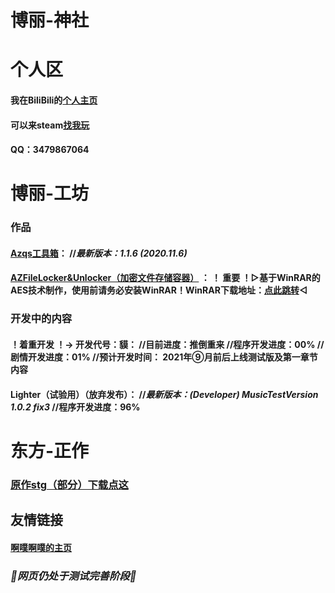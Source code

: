# 博丽-神社

# 个人区

#### 我在BiliBili的[个人主页](https://space.bilibili.com/106596319)

#### 可以来steam[找我玩](https://steamcommunity.com/id/ayayayayayayayayayyayayayayaya)

#### QQ：3479867064

# 博丽-工坊

### 作品

#### [Azqs工具箱](https://codeload.github.com/HakureiTree/Azqs-.exe/zip/refs/heads/main)：   //*最新版本：1.1.6 (2020.11.6)*

#### [AZFileLocker&Unlocker（加密文件存储容器）](https://codeload.github.com/HakureiTree/AZFileLockerAndUnlocker/zip/refs/heads/main) ： ！ 重要 ！▷基于WinRAR的AES技术制作，使用前请务必安装WinRAR！WinRAR下载地址：[点此跳转](https://www.winrar.com.cn)◁

### 开发中的内容

#### ！着重开发 ！→ 开发代号：貘：   //目前进度：推倒重来   //程序开发进度：00%   //剧情开发进度：01% //预计开发时间： 2021年⑨月前后上线测试版及第一章节内容

#### Lighter（试验用）（放弃发布）：   //*最新版本：(Developer) MusicTestVersion 1.0.2 fix3*   //程序开发进度：96%  


# 东方-正作

### [原作stg（部分）下载点这](https://codeload.github.com/HakureiTree/Hakurei-Zun/zip/refs/heads/main)

## 友情链接

#### [啊噗啊噗的主页](Https://hakureitree.github.io/Apapu/)

### *🔧网页仍处于测试完善阶段🔨*
